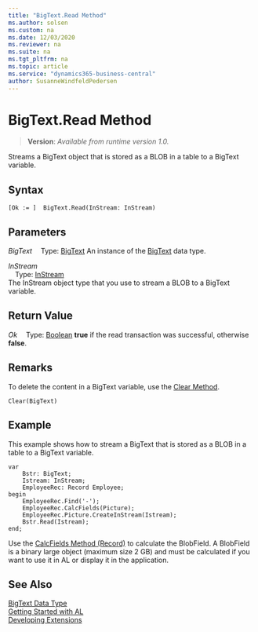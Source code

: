 ```yaml
---
title: "BigText.Read Method"
ms.author: solsen
ms.custom: na
ms.date: 12/03/2020
ms.reviewer: na
ms.suite: na
ms.tgt_pltfrm: na
ms.topic: article
ms.service: "dynamics365-business-central"
author: SusanneWindfeldPedersen
---
```

[//]: # (START>DO_NOT_EDIT)
[//]: # (IMPORTANT:Do not edit any of the content between here and the END>DO_NOT_EDIT.)
[//]: # (Any modifications should be made in the .xml files in the ModernDev repo.)
# BigText.Read Method
> **Version**: _Available from runtime version 1.0._

Streams a BigText object that is stored as a BLOB in a table to a BigText variable.


## Syntax
```
[Ok := ]  BigText.Read(InStream: InStream)
```
## Parameters
*BigText*
&emsp;Type: [BigText](bigtext-data-type.md)
An instance of the [BigText](bigtext-data-type.md) data type.

*InStream*  
&emsp;Type: [InStream](../instream/instream-data-type.md)  
The InStream object type that you use to stream a BLOB to a BigText variable.  


## Return Value
*Ok*
&emsp;Type: [Boolean](../boolean/boolean-data-type.md)
**true** if the read transaction was successful, otherwise **false**.


[//]: # (IMPORTANT: END>DO_NOT_EDIT)

## Remarks

To delete the content in a BigText variable, use the [Clear Method](../../methods-auto/system/system-clear-joker-method.md).  
  
```al
Clear(BigText)  
```  

## Example

This example shows how to stream a BigText that is stored as a BLOB in a table to a BigText variable.  
  
```al
var
    Bstr: BigText;
    Istream: InStream;
    EmployeeRec: Record Employee;
begin
    EmployeeRec.Find('-');  
    EmployeeRec.CalcFields(Picture);  
    EmployeeRec.Picture.CreateInStream(Istream);  
    Bstr.Read(Istream);  
end;
```  
  
Use the [CalcFields Method \(Record\)](../../methods-auto/record/record-calcfields-method.md) to calculate the BlobField. A BlobField is a binary large object \(maximum size 2 GB\) and must be calculated if you want to use it in AL or display it in the application.  

## See Also

[BigText Data Type](bigtext-data-type.md)  
[Getting Started with AL](../../devenv-get-started.md)  
[Developing Extensions](../../devenv-dev-overview.md)